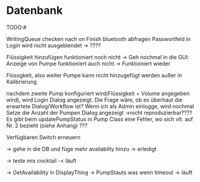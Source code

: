 # Datenbank

TODO:#

WritingQueue checken nach on Finish bluetooth abfragen
Passwortfeld in Login wird nicht ausgeblendet
-> ????




Flüssigkeit hinzufügen funktioniert noch nicht
-> Geh nochmal in die GUI: Anzeige von Pumpe funktioniert auch nicht
-> Funktioniert wieder

Flüssgkeit, also weiter Pumpe kann nicht hinzugefügt werden außer in Kalibrierung



nachdem zweite Pump konfiguriert wird(Flüssigkeit + Volume angegeben wird), wird Login Dialog angezeigt. Die Frage wäre, ob es überhaut die erwartete Dialog/Workflow ist? Wenn ich als Admin einlogge, wird nochmal Setze die Anzahl der Pumpen Dialog angezeigt
->nicht reproduzierbar????
Es gibt beim updatePumpStatus in Pump Class eine Fehler, wo sich vlt. auf Nr. 2 bezieht (siehe Anhang)
???




Verfügbaren Switch erneuern

-> gehe in die DB und füge mehr availabilty hinzu  -> erledigt



-> teste mix cocktail -< läuft



-> GetAvailability in DisplayThing -> PumpStauts was wenn timeout -> läuft